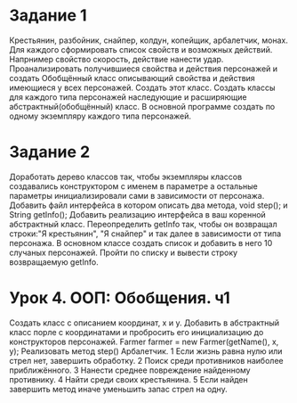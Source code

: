 # Задание 1
Крестьянин, разбойник, снайпер, колдун, копейщик, арбалетчик, монах. Для каждого сформировать список свойств и возможных действий. Напрнимер свойство скорость, действие нанести удар. Проанализировать получившиеся свойства и действия персонажей и создать Обобщённый класс описывающий свойства и действия имеющиеся у всех персонажей. Создать этот класс. Создать классы для каждого типа персонажей наследующие и расширяющие абстрактный(обобщённый) класс. В основной программе создать по одному экземпляру каждого типа персонажей.
# Задание 2
Доработать дерево классов так, чтобы экземпляры классов создавались конструктором с именем в параметре а остальные параметры инициализировали сами в зависимости от персонажа. Добавить файл интерфейса в котором описать два метода, void step(); и String getInfo(); Добавить реализацию интерфейса в ваш коренной абстрактный класс. Переопределить getInfo так, чтобы он возвращал строки:"Я крестьянин", "Я снайпер" и так далее в зависимости от типа персонажа. В основном классе создать список и добавить в него 10 случаных персонажей. Пройти по списку и вывести строку возвращаемую getInfo.
# Урок 4. ООП: Обобщения. ч1
Создать класс с описанием координат, x и y.
Добавить в абстрактный класс порле с координатами и пробросить его инициализацию до конструкторов персонажей. Farmer farmer = new Farmer(getName(), x, y);
Реализовать метод step() Арбалетчик. 
1 Если жизнь равна нулю или стрел нет, завершить обработку. 
2 Поиск среди противников наиболее приближённого. 
3 Нанести среднее повреждение найденному противнику. 
4 Найти среди своих крестьянина. 
5 Если найден завершить метод иначе уменьшить запас стрел на одну.

